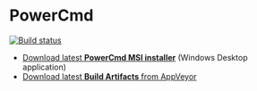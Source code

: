# PowerCmd

[![Build status](https://ci.appveyor.com/api/projects/status/0w2ypoe5nupkb7ow?svg=true)](https://ci.appveyor.com/project/rsuter/powercmd)

- [Download latest **PowerCmd MSI installer**](http://rsuter.com/Projects/PowerCmd/installer.php) (Windows Desktop application)
- [Download latest **Build Artifacts** from AppVeyor](https://ci.appveyor.com/project/rsuter/powercmd/build/artifacts)
